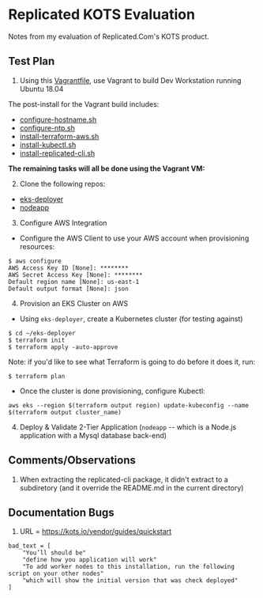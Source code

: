 # Replicated KOTS Evaluation
Notes from my evaluation of Replicated.Com's KOTS product.

## Test Plan
1. Using this [Vagrantfile](vagrant/Vagrantfile), use Vagrant to build Dev Workstation running Ubuntu 18.04

The post-install for the Vagrant build includes:
* [configure-hostname.sh](vagrant/sripts/configure-hostname.sh)
* [configure-ntp.sh](vagrant/sripts/configure-ntp.sh)
* [install-terraform-aws.sh](vagrant/sripts/install-terraform-aws.sh)
* [install-kubectl.sh](vagrant/sripts/install-terraform-aws.sh)
* [install-replicated-cli.sh](vagrant/scripts/install-replicated-cli.sh)

**The remaining tasks will all be done using the Vagrant VM:**

2. Clone the following repos:
* [eks-deployer](https://github.com/dyvantage/eks-deployer)
* [nodeapp](https://github.com/dwrightco1/nodeapp)

3. Configure AWS Integration
* Configure the AWS Client to use your AWS account when provisioning resources:
```
$ aws configure
AWS Access Key ID [None]: ********
AWS Secret Access Key [None]: ********
Default region name [None]: us-east-1
Default output format [None]: json
```

4. Provision an EKS Cluster on AWS
* Using `eks-deployer`, create a Kubernetes cluster (for testing against)
```
$ cd ~/eks-deployer
$ terraform init
$ terraform apply -auto-approve
```

Note: if you'd like to see what Terraform is going to do before it does it, run:
```
$ terraform plan
```

* Once the cluster is done provisioning, configure Kubectl:
```
aws eks --region $(terraform output region) update-kubeconfig --name $(terraform output cluster_name)
```

4. Deploy & Validate 2-Tier Application (`nodeapp` -- which is a Node.js application with a Mysql database back-end)

## Comments/Observations
1. When extracting the replicated-cli package, it didn't extract to a subdiretory (and it override the README.md in the current directory)

## Documentation Bugs
1. URL = https://kots.io/vendor/guides/quickstart
```
bad_text = [
	"You’ll should be"
	"define how you application will work"
	"To add worker nodes to this installation, run the following script on your other nodes"
	"which will show the initial version that was check deployed"
]
```
